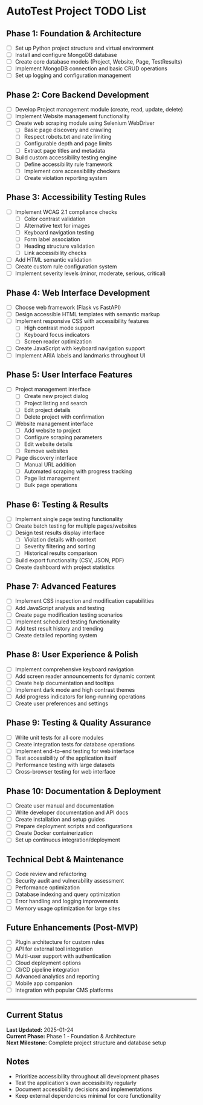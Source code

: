 # AutoTest Project TODO List

## Phase 1: Foundation & Architecture
- [ ] Set up Python project structure and virtual environment
- [ ] Install and configure MongoDB database
- [ ] Create core database models (Project, Website, Page, TestResults)
- [ ] Implement MongoDB connection and basic CRUD operations
- [ ] Set up logging and configuration management

## Phase 2: Core Backend Development
- [ ] Develop Project management module (create, read, update, delete)
- [ ] Implement Website management functionality
- [ ] Create web scraping module using Selenium WebDriver
  - [ ] Basic page discovery and crawling
  - [ ] Respect robots.txt and rate limiting
  - [ ] Configurable depth and page limits
  - [ ] Extract page titles and metadata
- [ ] Build custom accessibility testing engine
  - [ ] Define accessibility rule framework
  - [ ] Implement core accessibility checkers
  - [ ] Create violation reporting system

## Phase 3: Accessibility Testing Rules
- [ ] Implement WCAG 2.1 compliance checks
  - [ ] Color contrast validation
  - [ ] Alternative text for images
  - [ ] Keyboard navigation testing
  - [ ] Form label association
  - [ ] Heading structure validation
  - [ ] Link accessibility checks
- [ ] Add HTML semantic validation
- [ ] Create custom rule configuration system
- [ ] Implement severity levels (minor, moderate, serious, critical)

## Phase 4: Web Interface Development
- [ ] Choose web framework (Flask vs FastAPI)
- [ ] Design accessible HTML templates with semantic markup
- [ ] Implement responsive CSS with accessibility features
  - [ ] High contrast mode support
  - [ ] Keyboard focus indicators
  - [ ] Screen reader optimization
- [ ] Create JavaScript with keyboard navigation support
- [ ] Implement ARIA labels and landmarks throughout UI

## Phase 5: User Interface Features
- [ ] Project management interface
  - [ ] Create new project dialog
  - [ ] Project listing and search
  - [ ] Edit project details
  - [ ] Delete project with confirmation
- [ ] Website management interface
  - [ ] Add website to project
  - [ ] Configure scraping parameters
  - [ ] Edit website details
  - [ ] Remove websites
- [ ] Page discovery interface
  - [ ] Manual URL addition
  - [ ] Automated scraping with progress tracking
  - [ ] Page list management
  - [ ] Bulk page operations

## Phase 6: Testing & Results
- [ ] Implement single page testing functionality
- [ ] Create batch testing for multiple pages/websites
- [ ] Design test results display interface
  - [ ] Violation details with context
  - [ ] Severity filtering and sorting
  - [ ] Historical results comparison
- [ ] Build export functionality (CSV, JSON, PDF)
- [ ] Create dashboard with project statistics

## Phase 7: Advanced Features
- [ ] Implement CSS inspection and modification capabilities
- [ ] Add JavaScript analysis and testing
- [ ] Create page modification testing scenarios
- [ ] Implement scheduled testing functionality
- [ ] Add test result history and trending
- [ ] Create detailed reporting system

## Phase 8: User Experience & Polish
- [ ] Implement comprehensive keyboard navigation
- [ ] Add screen reader announcements for dynamic content
- [ ] Create help documentation and tooltips
- [ ] Implement dark mode and high contrast themes
- [ ] Add progress indicators for long-running operations
- [ ] Create user preferences and settings

## Phase 9: Testing & Quality Assurance
- [ ] Write unit tests for all core modules
- [ ] Create integration tests for database operations
- [ ] Implement end-to-end testing for web interface
- [ ] Test accessibility of the application itself
- [ ] Performance testing with large datasets
- [ ] Cross-browser testing for web interface

## Phase 10: Documentation & Deployment
- [ ] Create user manual and documentation
- [ ] Write developer documentation and API docs
- [ ] Create installation and setup guides
- [ ] Prepare deployment scripts and configurations
- [ ] Create Docker containerization
- [ ] Set up continuous integration/deployment

## Technical Debt & Maintenance
- [ ] Code review and refactoring
- [ ] Security audit and vulnerability assessment
- [ ] Performance optimization
- [ ] Database indexing and query optimization
- [ ] Error handling and logging improvements
- [ ] Memory usage optimization for large sites

## Future Enhancements (Post-MVP)
- [ ] Plugin architecture for custom rules
- [ ] API for external tool integration
- [ ] Multi-user support with authentication
- [ ] Cloud deployment options
- [ ] CI/CD pipeline integration
- [ ] Advanced analytics and reporting
- [ ] Mobile app companion
- [ ] Integration with popular CMS platforms

---

## Current Status
**Last Updated:** 2025-01-24  
**Current Phase:** Phase 1 - Foundation & Architecture  
**Next Milestone:** Complete project structure and database setup

## Notes
- Prioritize accessibility throughout all development phases
- Test the application's own accessibility regularly
- Document accessibility decisions and implementations
- Keep external dependencies minimal for core functionality